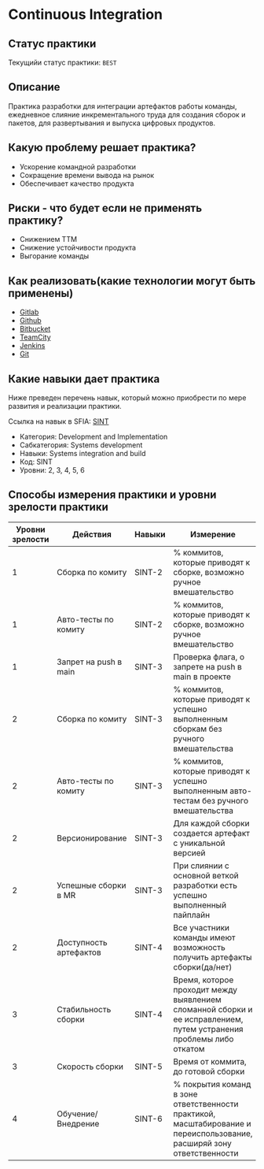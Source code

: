 # Continuous Integration

## Статус практики

Текущийи статус практики: `BEST`

## Описание

Практика разработки для интеграции артефактов работы команды, ежедневное слияние инкрементального труда  для создания сборок и пакетов, для развертывания и выпуска цифровых продуктов.

## Какую проблему решает практика?

- Ускорение командной разработки
- Сокращение времени вывода на рынок
- Обеспечивает качество продукта

## Риски - что будет если не применять практику?

- Снижением ТТМ
- Снижение устойчивости продукта
- Выгорание команды

## Как реализовать(какие технологии могут быть применены)

- [Gitlab](https://about.gitlab.com/)
- [Github](github.com)
- [Bitbucket](https://bitbucket.org/)
- [TeamCity](https://www.jetbrains.com/teamcity/)
- [Jenkins](https://www.jenkins.io/)
- [Git](https://git-scm.com/)

## Какие навыки дает практика

Ниже преведен перечень навык, который можно приобрести по мере развития и реализации практики.

Ссылка на навык в SFIA: [SINT](https://www.sfia-online.org/en/sfia-7/skills/development-and-implementation/systems-development/systems-integration-and-build)

- Категория: Development and Implementation
- Сабкатегория: Systems development
- Навыки: Systems integration and build
- Код: SINT
- Уровни: 2, 3, 4, 5, 6

## Способы измерения практики и уровни зрелости практики

| Уровни зрелости | Действия               | Навыки | Измерение                                                                                                              |
|-----------------|------------------------|--------|------------------------------------------------------------------------------------------------------------------------|
| 1               | Сборка по комиту       | SINT-2 | % коммитов, которые приводят к сборке, возможно ручное вмешательство                                                   |
| 1               | Авто-тесты по комиту   | SINT-2 | % коммитов, которые приводят к сборке, возможно ручное вмешательство                                                   |
| 1               | Запрет на push в main  | SINT-3 | Проверка флага, о запрете  на push в main в проекте                                                                    |
| 2               | Сборка по комиту       | SINT-3 | % коммитов, которые приводят к успешно выполненным  сборкам без ручного вмешательства                                  |
| 2               | Авто-тесты по комиту   | SINT-3 | % коммитов, которые приводят к успешно выполненным  авто-тестам без ручного вмешательства                              |
| 2               | Версионирование        | SINT-3 | Для каждой сборки создается артефакт с уникальной версией                                                              |
| 2               | Успешные сборки в MR   | SINT-3 | При слиянии с основной веткой разработки есть успешно выполненный пайплайн                                             |
| 2               | Доступность артефактов | SINT-4 | Все участники команды имеют возможность получить артефакты сборки(да/нет)                                              |
| 3               | Стабильность сборки    | SINT-4 | Время, которое проходит между выявлением сломанной сборки и ее исправлением, путем устранения проблемы либо откатом    |
| 3               | Скорость сборки        | SINT-5 | Время от коммита, до готовой сборки                                                                                    |
| 4               | Обучение/Внедрение     | SINT-6 | % покрытия команд в зоне ответственности практикой, масштабирование и переиспользование, расширяй зону ответственности |
